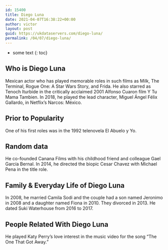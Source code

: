 ```yaml
---
id: 15400
title: Diego Luna
date: 2021-04-07T16:38:22+00:00
author: victor
layout: post
guid: https://ukdataservers.com/diego-luna/
permalink: /04/07/diego-luna/
---
```


* some text
{: toc}


## Who is Diego Luna



Mexican actor who has played memorable roles in such films as Milk, The Terminal, Rogue One: A Star Wars Story, and Frida. He also starred as Tenoch Iturbide in the critically acclaimed 2001 Alfonso Cuaron film Y Tu Mama Tambien. In 2018, he played the lead character, Miguel Ángel Félix Gallardo, in Netflix&#8217;s Narcos: México. 

                
                
                
## Prior to Popularity



One of his first roles was in the 1992 telenovela El Abuelo y Yo.

                
                
                
## Random data



He co-founded Canana Films with his childhood friend and colleague Gael García Bernal. In 2014, he directed the biopic Cesar Chavez with Michael Pena in the title role. 

                
                
                
## Family & Everyday Life of Diego Luna



In 2008, he married Camila Sodi and the couple had a son named Jeronimo in 2008 and a daughter named Fiona in 2010. They divorced in 2013. He dated Suki Waterhouse from 2016 to 2017.

                
                
                
## People Related With Diego Luna



He played Katy Perry&#8217;s love interest in the music video for the song &#8220;The One That Got Away.&#8221;

                
              
            
          
          
          